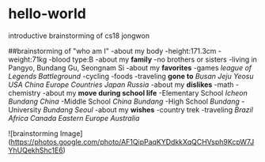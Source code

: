 # hello-world
introductive brainstorming of cs18 jongwon

##brainstorming of "who am I"
-about my body
  -height:171.3cm
  -weight:71kg
  -blood type:B
-about my **family**
  -no brothers or sisters
  -living in Pangyo, Bundang Gu, Seongnam Si
-about my **favorites**
  -games
    *league of Legends*
    *Battleground*
  -cycling
  -foods
  -traveling
    **gone to**
      *Busan*
      *Jeju*
      *Yeosu*
      *USA*
      *China*
      *Europe Countries*
      *Japan*
      *Russia*
-about my **dislikes**
  -math
  -chemistry
-about my **move during school life**
  -Elementary School
    *Icheon*
    *Bundang*
    *China*
  -Middle School
    *China*
    *Bundang*
  -High School
    *Bundang*
  -University
    *Bundang*
    *Seoul*
-about my **wishes**
  -country trek
  -traveling
    *Brazil*
    *Africa*
    *Canada*
    *Eastern Europe*
    *Australia*
      
  ![brainstorming Image]
  (https://photos.google.com/photo/AF1QipPaqKYDdkkXqQCHVsph9KcpW7JYhUQekhShc1E6)

